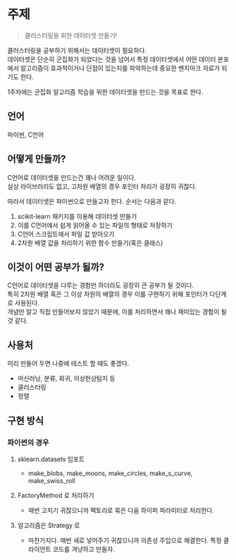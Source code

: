 # 주제

> 클러스터링을 위한 데이터셋 만들기!

클러스터링을 공부하기 위해서는 데이터셋이 필요하다.   
데이터셋은 단순히 군집화가 되었다는 것을 넘어서 특정 데이터셋에서 어떤 데이터 분포에서 알고리즘이 효과적이거나 단점이 있는지를 파악하는데 중요한 벤치마크 자료가 되기도 한다.

1주차에는 군집화 알고리즘 학습을 위한 데이터셋을 만드는 것을 목표로 한다.

## 언어

파이썬, C언어

## 어떻게 만들까?

C언어로 데이터셋을 만드는건 꽤나 어려운 일이다.   
실상 라이브러리도 없고, 고차원 배열의 경우 포인터 처리가 굉장히 귀찮다.

따라서 데이터셋은 파이썬으로 만들고자 한다. 순서는 다음과 같다.

1. scikit-learn 패키지를 이용해 데이터셋 만들기
2. 이를 C언어에서 쉽게 읽어올 수 있는 파일의 형태로 저장하기
3. C언어 스크립트에서 파일 값 받아오기
4. 2차원 배열 값을 처리하기 위한 함수 만들기(혹은 클래스)

## 이것이 어떤 공부가 될까?

C언어로 데이터셋을 다루는 경험만 하더라도 굉장히 큰 공부가 될 것이다.   
특히 2차원 배열 혹은 그 이상 차원의 배열의 경우 이를 구현하기 위해 포인터가 다단계로 사용된다.   
개념만 알고 직접 만들어보지 않았기 때문에, 이를 처리하면서 꽤나 재미있는 경험이 될 것 같다.

## 사용처

미리 만들어 두면 나중에 테스트 할 때도 좋겠다.
- 머신러닝, 분류, 회귀, 이상현상탐지 등
- 클러스터링
- 정렬

## 구현 방식

### 파이썬의 경우
1. sklearn.datasets 임포트
    - make_blobs, make_moons, make_circles, make_s_curve, make_swiss_roll

2. FactoryMethod 로 처리하기
    - 매번 고치기 귀찮으니까 팩토리로 묶은 다음 하이퍼 파라미터로 처리한다.

3. 알고리즘은 Strategy 로
    - 마찬가지다. 매번 새로 넣어주기 귀찮으니까 의존성 주입으로 해결한다. 특정 클라이언트 코드를 겨냥하고 만들자.